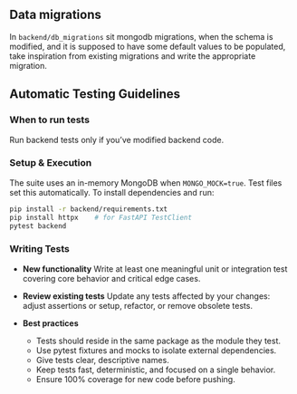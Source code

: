 ## Data migrations

In `backend/db_migrations` sit mongodb migrations, when the schema is modified, and it is supposed to have some default
values to be populated, take inspiration from existing migrations and write the appropriate migration.


## Automatic Testing Guidelines

### When to run tests  
Run backend tests only if you’ve modified backend code.

### Setup & Execution  
The suite uses an in-memory MongoDB when `MONGO_MOCK=true`. Test files set this automatically. To install dependencies and run:

```bash
pip install -r backend/requirements.txt
pip install httpx    # for FastAPI TestClient
pytest backend
```

### Writing Tests

* **New functionality**
  Write at least one meaningful unit or integration test covering core behavior and critical edge cases.

* **Review existing tests**
  Update any tests affected by your changes: adjust assertions or setup, refactor, or remove obsolete tests.

* **Best practices**
  * Tests should reside in the same package as the module they test.
  * Use pytest fixtures and mocks to isolate external dependencies.
  * Give tests clear, descriptive names.
  * Keep tests fast, deterministic, and focused on a single behavior.
  * Ensure 100% coverage for new code before pushing.
